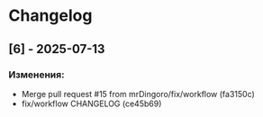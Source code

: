 # Changelog

## [6] - 2025-07-13

### Изменения:
- Merge pull request #15 from mrDingoro/fix/workflow (fa3150c)
- fix/workflow CHANGELOG (ce45b69)


